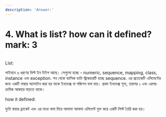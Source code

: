 ```yaml
---
description: 'Answer:'
---
```


# 4. What is list? how can it defined? mark: 3

```text

```

List:

পাইথনে ৬ ধরণের বিল্ট ইন টাইপ আছে। সেগুলো হচ্ছে - numeric, sequence, mapping, class, instance এবং exception. সব থেকে ব্যাসিক ডাটা স্ট্রাকচারটি হচ্ছে sequence. এর প্রত্যেকটি এলিমেন্টের জন্য একটি নাম্বার অ্যাসাইন করা হয় যাকে ইনডেক্স বা পজিশন বলা যায়। প্রথম ইনডেক্স শূন্য, তারপর ১ এবং এরপর ক্রমিক আকারে বাড়তে থাকে।

how  it defined:

 দুটো স্কয়ার ব্র্যাকেট এবং এর মধ্যে কমা দিয়ে আলাদা আলাদা এলিমেন্ট যুক্ত করে একটি লিস্ট তৈরি করা হয়।

